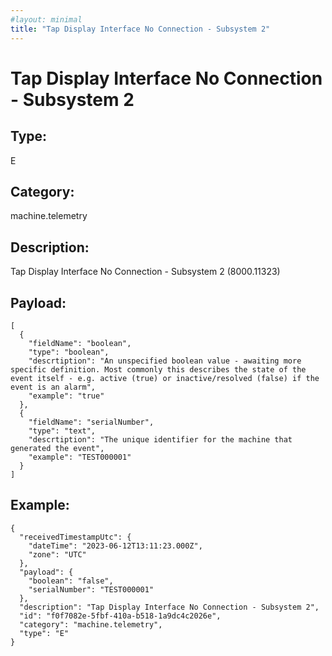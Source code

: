 ```yaml
---
#layout: minimal
title: "Tap Display Interface No Connection - Subsystem 2"
---
```


# Tap Display Interface No Connection - Subsystem 2

## Type:

E

## Category:

machine.telemetry

## Description: 

Tap Display Interface No Connection - Subsystem 2 (8000.11323)

## Payload:

```
[
  {
    "fieldName": "boolean",
    "type": "boolean",
    "descrtiption": "An unspecified boolean value - awaiting more specific definition. Most commonly this describes the state of the event itself - e.g. active (true) or inactive/resolved (false) if the event is an alarm",
    "example": "true"
  },
  {
    "fieldName": "serialNumber",
    "type": "text",
    "descrtiption": "The unique identifier for the machine that generated the event",
    "example": "TEST000001"
  }
]
```

## Example:

```
{
  "receivedTimestampUtc": {
    "dateTime": "2023-06-12T13:11:23.000Z",
    "zone": "UTC"
  },
  "payload": {
    "boolean": "false",
    "serialNumber": "TEST000001"
  },
  "description": "Tap Display Interface No Connection - Subsystem 2",
  "id": "f0f7082e-5fbf-410a-b518-1a9dc4c2026e",
  "category": "machine.telemetry",
  "type": "E"
}
```
